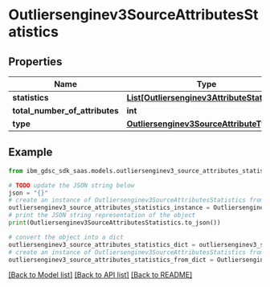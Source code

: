 # Outliersenginev3SourceAttributesStatistics


## Properties

Name | Type | Description | Notes
------------ | ------------- | ------------- | -------------
**statistics** | [**List[Outliersenginev3AttributeStatistics]**](Outliersenginev3AttributeStatistics.md) |  | [optional] 
**total_number_of_attributes** | **int** |  | [optional] 
**type** | [**Outliersenginev3SourceAttributeType**](Outliersenginev3SourceAttributeType.md) |  | [optional] 

## Example

```python
from ibm_gdsc_sdk_saas.models.outliersenginev3_source_attributes_statistics import Outliersenginev3SourceAttributesStatistics

# TODO update the JSON string below
json = "{}"
# create an instance of Outliersenginev3SourceAttributesStatistics from a JSON string
outliersenginev3_source_attributes_statistics_instance = Outliersenginev3SourceAttributesStatistics.from_json(json)
# print the JSON string representation of the object
print(Outliersenginev3SourceAttributesStatistics.to_json())

# convert the object into a dict
outliersenginev3_source_attributes_statistics_dict = outliersenginev3_source_attributes_statistics_instance.to_dict()
# create an instance of Outliersenginev3SourceAttributesStatistics from a dict
outliersenginev3_source_attributes_statistics_from_dict = Outliersenginev3SourceAttributesStatistics.from_dict(outliersenginev3_source_attributes_statistics_dict)
```
[[Back to Model list]](../README.md#documentation-for-models) [[Back to API list]](../README.md#documentation-for-api-endpoints) [[Back to README]](../README.md)


